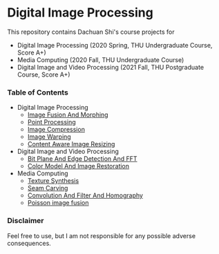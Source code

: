 # Digital Image Processing

This repository contains Dachuan Shi's course projects for
- Digital Image Processing (2020 Spring, THU Undergraduate Course, Score A+)
- Media Computing (2020 Fall, THU Undergraduate Course)
- Digital Image and Video Processing (2021 Fall, THU Postgraduate Course, Score A+)


### Table of Contents
- Digital Image Processing
  - [Image Fusion And Morphing](./Image%20Fusion%20And%20Morphing)
  - [Point Processing](./Point%20Processing)
  - [Image Compression](./Image%20Compression)
  - [Image Warping](./Image%20Warping)
  - [Content Aware Image Resizing](./Content%20Aware%20Image%20Resizing)
- Digital Image and Video Processing
  - [Bit Plane And Edge Detection And FFT](./Bit%20Plane%20And%20Edge%20Detection%20And%20FFT/PS1_Filtering.ipynb)
  - [Color Model And Image Restoration](./Color%20Model%20And%20Image%20Restoration/Tutorial_2.ipynb)
- Media Computing
  - [Texture Synthesis](./Texture%20Synthesis)
  - [Seam Carving](./Seam%20Carving)
  - [Convolution And Filter And Homography](./Convolution%20And%20Filter%20And%20Homography/hw1.ipynb)
  - [Poisson image fusion](./Poisson%20image%20fusion/hw2.ipynb)


### Disclaimer
Feel free to use, but I am not responsible for any possible adverse consequences. 